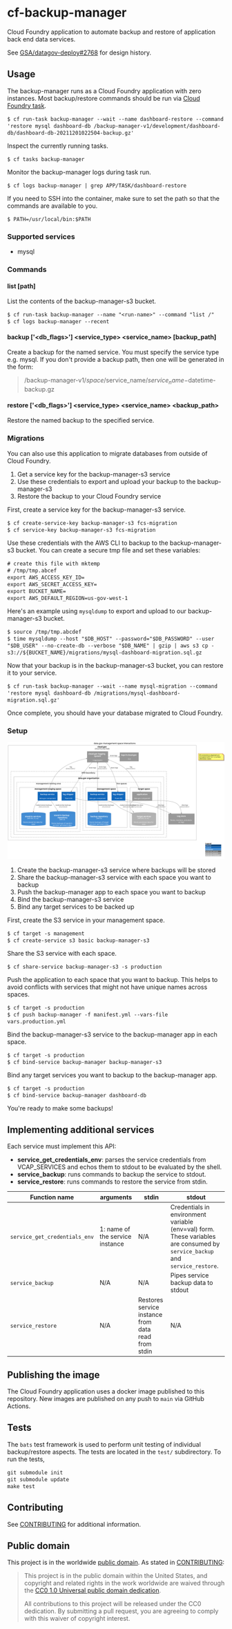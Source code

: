 # cf-backup-manager

Cloud Foundry application to automate backup and restore of application back end data services.

See [GSA/datagov-deploy#2768](https://github.com/gsa/datagov-deploy/issues/2768) for design history.

## Usage

The backup-manager runs as a Cloud Foundry application with zero instances. Most backup/restore commands should be run via [Cloud Foundry task](https://docs.cloudfoundry.org/devguide/using-tasks.html).

    $ cf run-task backup-manager --wait --name dashboard-restore --command 'restore mysql dashboard-db /backup-manager-v1/development/dashboard-db/dashboard-db-20211201022504-backup.gz'

Inspect the currently running tasks.

    $ cf tasks backup-manager

Monitor the backup-manager logs during task run.

    $ cf logs backup-manager | grep APP/TASK/dashboard-restore

If you need to SSH into the container, make sure to set the path so that the
commands are available to you.

    $ PATH=/usr/local/bin:$PATH


### Supported services

- mysql


### Commands

#### list [path]

List the contents of the backup-manager-s3 bucket.

    $ cf run-task backup-manager --name "<run-name>" --command "list /"
    $ cf logs backup-manager --recent

#### backup ['<db_flags>'] <service_type> <service_name> [backup_path]

Create a backup for the named service. You must specify the service type e.g.
mysql. If you don't provide a backup path, then one will be generated in the
form:

> /backup-manager-v1/$space/$service_name/$service_name-$datetime-backup.gz

#### restore ['<db_flags>'] <service_type> <service_name> <backup_path>

Restore the named backup to the specified service.

### Migrations

You can also use this application to migrate databases from outside of Cloud
Foundry.

1. Get a service key for the backup-manager-s3 service
1. Use these credentials to export and upload your backup to the
   backup-manager-s3
1. Restore the backup to your Cloud Foundry service

First, create a service key for the backup-manager-s3 service.

    $ cf create-service-key backup-manager-s3 fcs-migration
    $ cf service-key backup-manager-s3 fcs-migration

Use these credentials with the AWS CLI to backup to the backup-manager-s3
bucket. You can create a secure tmp file and set these variables:

```
# create this file with mktemp
# /tmp/tmp.abcef
export AWS_ACCESS_KEY_ID=
export AWS_SECRET_ACCESS_KEY=
export BUCKET_NAME=
export AWS_DEFAULT_REGION=us-gov-west-1
```

Here's an example using `mysqldump` to export and upload to our backup-manager-s3 bucket.

    $ source /tmp/tmp.abcdef
    $ time mysqldump --host "$DB_HOST" --password="$DB_PASSWORD" --user "$DB_USER" --no-create-db --verbose "$DB_NAME" | gzip | aws s3 cp - s3://${BUCKET_NAME}/migrations/mysql-dashboard-migration.sql.gz

Now that your backup is in the backup-manager-s3 bucket, you can restore it to
your service.

    $ cf run-task backup-manager --wait --name mysql-migration --command 'restore mysql dashboard-db /migrations/mysql-dashboard-migration.sql.gz'

Once complete, you should have your database migrated to Cloud Foundry.


### Setup

![management space diagram showing backup-manager's interaction with data services](https://raw.githubusercontent.com/GSA/datagov-compliance/main/out/generic/management-space/data.gov%20management%20space%20interactions.svg)

1. Create the backup-manager-s3 service where backups will be stored
1. Share the backup-manager-s3 service with each space you want to backup
1. Push the backup-manager app to each space you want to backup
1. Bind the backup-manager-s3 service
1. Bind any target services to be backed up

First, create the S3 service in your management space.

    $ cf target -s management
    $ cf create-service s3 basic backup-manager-s3

Share the S3 service with each space.

    $ cf share-service backup-manager-s3 -s production

Push the application to each space that you want to backup. This helps to avoid
conflicts with services that might not have unique names across spaces.

    $ cf target -s production
    $ cf push backup-manager -f manifest.yml --vars-file vars.production.yml

Bind the backup-manager-s3 service to the backup-manager app in each space.

    $ cf target -s production
    $ cf bind-service backup-manager backup-manager-s3

Bind any target services you want to backup to the backup-manager app.

    $ cf target -s production
    $ cf bind-service backup-manager dashboard-db

You're ready to make some backups!


## Implementing additional services

Each service must implement this API:

- **service_get_credentials_env**: parses the service credentials from VCAP_SERVICES
  and echos them to stdout to be evaluated by the shell.
- **service_backup**: runs commands to backup the service to stdout.
- **service_restore**: runs commands to restore the service from stdin.

Function name | arguments | stdin | stdout
------------- | --------- | ----- | ------
`service_get_credentials_env` | 1: name of the service instance |  N/A | Credentials in environment variable (env=val) form. These variables are consumed by `service_backup` and `service_restore`.
`service_backup` | N/A | N/A | Pipes service backup data to stdout
`service_restore` | N/A | Restores service instance from data read from stdin | N/A


## Publishing the image

The Cloud Foundry application uses a docker image published to this repository.
New images are published on any push to `main` via GitHub Actions.

## Tests

The `bats` test framework is used to perform unit testing of individual backup/restore aspects.
The tests are located in the `test/` subdirectory.  To run the tests,

```
git submodule init
git submodule update
make test
```

## Contributing

See [CONTRIBUTING](CONTRIBUTING.md) for additional information.


## Public domain

This project is in the worldwide [public domain](LICENSE.md). As stated in [CONTRIBUTING](CONTRIBUTING.md):

> This project is in the public domain within the United States, and copyright and related rights in the work worldwide are waived through the [CC0 1.0 Universal public domain dedication](https://creativecommons.org/publicdomain/zero/1.0/).
>
> All contributions to this project will be released under the CC0 dedication. By submitting a pull request, you are agreeing to comply with this waiver of copyright interest.
